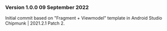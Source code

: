 ### Version 1.0.0 09 September 2022
Initial commit based on "Fragment + Viewmodel" template in Android Studio Chipmunk 
| 2021.2.1 Patch 2. 

